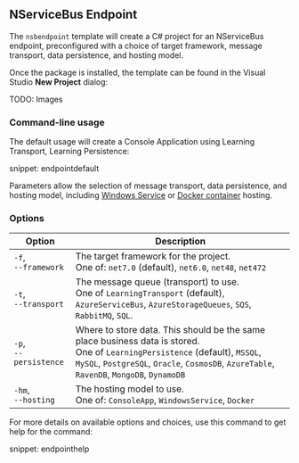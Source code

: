 ## NServiceBus Endpoint

The `nsbendpoint` template will create a C# project for an NServiceBus endpoint, preconfigured with a choice of target framework, message transport, data persistence, and hosting model.

Once the package is installed, the template can be found in the Visual Studio **New Project** dialog:

TODO: Images

### Command-line usage

The default usage will create a Console Application using Learning Transport, Learning Persistence:

snippet: endpointdefault

Parameters allow the selection of message transport, data persistence, and hosting model, including [Windows Service](/nservicebus/hosting/#self-hosting-windows-service-hosting) or [Docker container](/nservicebus/hosting/docker-host/) hosting.

### Options

| Option | Description |
|-|-|
| `-f`,<br/>`--framework` | The target framework for the project.<br/>One of: `net7.0` (default), `net6.0`, `net48`, `net472` |
| `-t`,<br/>`--transport` | The message queue (transport) to use.<br/>One of `LearningTransport` (default), `AzureServiceBus`, `AzureStorageQueues`, `SQS`, `RabbitMQ`, `SQL`. |
| `-p`,<br/>`--persistence` | Where to store data. This should be the same place business data is stored.<br/>One of `LearningPersistence` (default), `MSSQL`, `MySQL`, `PostgreSQL`, `Oracle`, `CosmosDB`, `AzureTable`, `RavenDB`, `MongoDB`, `DynamoDB` |
| `-hm`,<br/>`--hosting` | The hosting model to use.<br/>One of: `ConsoleApp`, `WindowsService`, `Docker`|

For more details on available options and choices, use this command to get help for the command:

snippet: endpointhelp